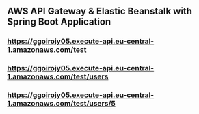 ## AWS API Gateway & Elastic Beanstalk with Spring Boot Application
### https://ggoirojy05.execute-api.eu-central-1.amazonaws.com/test
### https://ggoirojy05.execute-api.eu-central-1.amazonaws.com/test/users
### https://ggoirojy05.execute-api.eu-central-1.amazonaws.com/test/users/5
